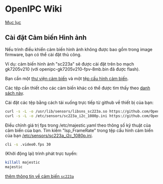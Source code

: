 # OpenIPC Wiki
[Mục lục](../README.md)

Cài đặt Cảm biến Hình ảnh
-----------------------

Nếu trình điều khiển cảm biến hình ảnh không được bao gồm trong image firmware, bạn có thể cài đặt thủ công.

Ví dụ: cảm biến hình ảnh "sc223a" sẽ được cài đặt trên bo mạch gk7205v210 (với openipc-gk7205v210-fpv-8mb.bin đã được flash).

Bạn cần một [thư viện cảm biến](https://github.com/OpenIPC/firmware/raw/master/general/package/goke-osdrv-gk7205v200/files/sensor/libsns_sc223a.so) và một [tệp cấu hình cảm biến](https://github.com/OpenIPC/firmware/raw/master/general/package/goke-osdrv-gk7205v200/files/sensor/config/sc223a_i2c_1080p.ini).

Các tệp cần thiết cho các cảm biến khác có thể được tìm thấy theo [danh sách này](firmware-sensors.md).

Cài đặt các tệp bằng cách tải xuống trực tiếp từ github về thiết bị của bạn:
```sh
curl -s -L -o /usr/lib/sensors/libsns_sc223a.so https://github.com/OpenIPC/firmware/raw/master/general/package/goke-osdrv-gk7205v200/files/sensor/libsns_sc223a.so
curl -s -L -o /etc/sensors/sc223a_i2c_1080p.ini https://github.com/OpenIPC/firmware/raw/master/general/package/goke-osdrv-gk7205v200/files/sensor/config/sc223a_i2c_1080p.ini
```

Điều chỉnh giá trị fps trong /etc/majestic.yaml theo thông số kỹ thuật của cảm biến của bạn.
Tìm kiếm "Isp_FrameRate" trong tệp cấu hình cảm biến của bạn [/etc/sensors/sc223a_i2c_1080p.ini](https://github.com/OpenIPC/firmware/raw/master/general/package/goke-osdrv-gk7205v200/files/sensor/config/sc223a_i2c_1080p.ini).

```sh
cli -s .video0.fps 30
```

(Khởi động lại) trình phát trực tuyến:

```sh
killall majestic
majestic
```

[thêm thông tin về cảm biến `sc223a`](https://github.com/RoboSchmied/Documentation/blob/main/sc223a.md)
